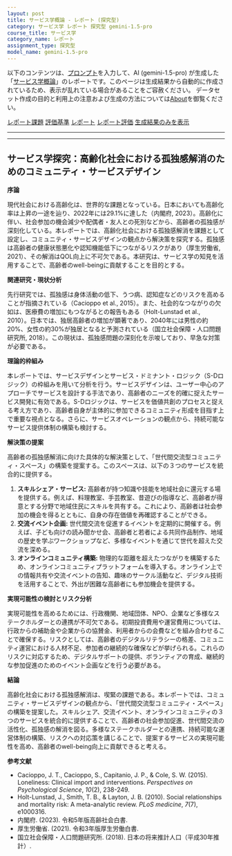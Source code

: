 ```yaml
---
layout: post
title: サービス学概論 - レポート (探究型)
category: サービス学 レポート 探究型 gemini-1.5-pro
course_title: サービス学
category_name: レポート
assignment_type: 探究型
model_name: gemini-1.5-pro
---
```


以下のコンテンツは、[プロンプト](https://github.com/takedatoshiyuki/synthetic_assignments/tree/main/generated/サービス学/gemini-1.5-pro/prompt_レポート-探究型.md)を入力して、AI (gemini-1.5-pro) が生成した「[サービス学概論](/contents/サービス学/)」のレポートです。このページは生成結果から自動的に作成されているため、表示が乱れている場合があることをご容赦ください。
データセット作成の目的と利用上の注意および生成の方法については[About](/About)を御覧ください。

[レポート課題](../レポート課題-探究型)
[評価基準](../評価基準-探究型)
[レポート](../レポート-探究型)
[レポート評価](../レポート評価-探究型)
[生成結果のみを表示](https://github.com/takedatoshiyuki/synthetic_assignments/tree/main/generated/サービス学/gemini-1.5-pro/レポート-探究型.md)
  

***
***
  
## サービス学探究：高齢化社会における孤独感解消のためのコミュニティ・サービスデザイン

**序論**

現代社会における高齢化は、世界的な課題となっている。日本においても高齢化率は上昇の一途を辿り、2022年には29.1%に達した（内閣府, 2023）。高齢化に伴い、社会参加の機会減少や配偶者・友人との死別などから、高齢者の孤独感が深刻化している。本レポートでは、高齢化社会における孤独感解消を課題として設定し、コミュニティ・サービスデザインの観点から解決策を探究する。孤独感は高齢者の健康状態悪化や認知機能低下につながるリスクがあり（厚生労働省, 2021）、その解消はQOL向上に不可欠である。本研究は、サービス学の知見を活用することで、高齢者のwell-beingに貢献することを目的とする。

**関連研究・現状分析**

先行研究では、孤独感は身体活動の低下、うつ病、認知症などのリスクを高めることが指摘されている（Cacioppo et al., 2015）。また、社会的なつながりの欠如は、医療費の増加にもつながるとの報告もある（Holt-Lunstad et al., 2010）。日本では、独居高齢者の増加が顕著であり、2040年には男性の約20%、女性の約30%が独居となると予測されている（国立社会保障・人口問題研究所, 2018）。この現状は、孤独感問題の深刻化を示唆しており、早急な対策が必要である。

**理論的枠組み**

本レポートでは、サービスデザインとサービス・ドミナント・ロジック（S-Dロジック）の枠組みを用いて分析を行う。サービスデザインは、ユーザー中心のアプローチでサービスを設計する手法であり、高齢者のニーズを的確に捉えたサービス開発に有効である。S-Dロジックは、サービスを価値共創のプロセスと捉える考え方であり、高齢者自身が主体的に参加できるコミュニティ形成を目指す上で重要な視点となる。さらに、サービスオペレーションの観点から、持続可能なサービス提供体制の構築も検討する。

**解決策の提案**

高齢者の孤独感解消に向けた具体的な解決策として、「世代間交流型コミュニティ・スペース」の構築を提案する。このスペースは、以下の３つのサービスを統合的に提供する。

1. **スキルシェア・サービス:** 高齢者が持つ知識や技能を地域社会に還元する場を提供する。例えば、料理教室、手芸教室、昔遊びの指導など、高齢者が得意とする分野で地域住民にスキルを共有する。これにより、高齢者は社会参加の機会を得るとともに、自身の存在価値を再確認することができる。
2. **交流イベント企画:** 世代間交流を促進するイベントを定期的に開催する。例えば、子ども向けの読み聞かせ会、高齢者と若者による共同作品制作、地域の歴史を学ぶワークショップなど、多様なイベントを通じて世代を超えた交流を深める。
3. **オンラインコミュニティ構築:**  物理的な距離を超えたつながりを構築するため、オンラインコミュニティプラットフォームを導入する。オンライン上での情報共有や交流イベントの告知、趣味のサークル活動など、デジタル技術を活用することで、外出が困難な高齢者にも参加機会を提供する。

**実現可能性の検討とリスク分析**

実現可能性を高めるためには、行政機関、地域団体、NPO、企業など多様なステークホルダーとの連携が不可欠である。初期投資費用や運営費用については、行政からの補助金や企業からの協賛金、利用者からの会費などを組み合わせることで確保する。リスクとしては、高齢者のデジタルリテラシーの格差、コミュニティ運営における人材不足、参加者の継続的な確保などが挙げられる。これらのリスクに対応するため、デジタルサポートの提供、ボランティアの育成、継続的な参加促進のためのイベント企画などを行う必要がある。

**結論**

高齢化社会における孤独感解消は、喫緊の課題である。本レポートでは、コミュニティ・サービスデザインの観点から、「世代間交流型コミュニティ・スペース」の構築を提案した。スキルシェア、交流イベント、オンラインコミュニティの３つのサービスを統合的に提供することで、高齢者の社会参加促進、世代間交流の活性化、孤独感の解消を図る。多様なステークホルダーとの連携、持続可能な運営体制の構築、リスクへの対応策を講じることで、提案するサービスの実現可能性を高め、高齢者のwell-being向上に貢献できると考える。


**参考文献**

* Cacioppo, J. T., Cacioppo, S., Capitanio, J. P., & Cole, S. W. (2015). Loneliness: Clinical import and interventions. *Perspectives on Psychological Science*, *10*(2), 238-249.
* Holt-Lunstad, J., Smith, T. B., & Layton, J. B. (2010). Social relationships and mortality risk: A meta-analytic review. *PLoS medicine*, *7*(7), e1000316.
* 内閣府. (2023). 令和5年版高齢社会白書.
* 厚生労働省. (2021). 令和3年版厚生労働白書.
* 国立社会保障・人口問題研究所. (2018). 日本の将来推計人口（平成30年推計）.
